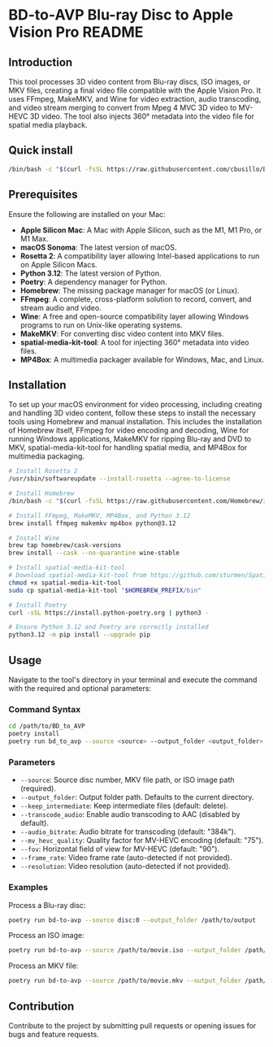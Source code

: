 # BD-to-AVP Blu-ray Disc to Apple Vision Pro README

## Introduction

This tool processes 3D video content from Blu-ray discs, ISO images, or MKV files, creating a final video file compatible with
the Apple Vision Pro. It uses FFmpeg, MakeMKV, and Wine for video extraction, audio transcoding, and video stream merging to convert from Mpeg 4 MVC 3D video to MV-HEVC 3D video. The tool also injects 360° metadata into the video file for spatial media playback.

## Quick install

```bash
/bin/bash -c "$(curl -fsSL https://raw.githubusercontent.com/cbusillo/BD_to_AVP/master/installer.sh)"
```

## Prerequisites

Ensure the following are installed on your Mac:

- **Apple Silicon Mac**: A Mac with Apple Silicon, such as the M1, M1 Pro, or M1 Max.
- **macOS Sonoma**: The latest version of macOS.
- **Rosetta 2**: A compatibility layer allowing Intel-based applications to run on Apple Silicon Macs.
- **Python 3.12**: The latest version of Python.
- **Poetry**: A dependency manager for Python.
- **Homebrew**: The missing package manager for macOS (or Linux).
- **FFmpeg**: A complete, cross-platform solution to record, convert, and stream audio and video.
- **Wine**: A free and open-source compatibility layer allowing Windows programs to run on Unix-like operating systems.
- **MakeMKV**: For converting disc video content into MKV files.
- **spatial-media-kit-tool**: A tool for injecting 360° metadata into video files.
- **MP4Box**: A multimedia packager available for Windows, Mac, and Linux.

## Installation

To set up your macOS environment for video processing, including creating and handling 3D video content, follow these steps to install the necessary tools using Homebrew and manual installation. This includes the installation of Homebrew itself, FFmpeg for video encoding and decoding, Wine for running Windows applications, MakeMKV for ripping Blu-ray and DVD to MKV, spatial-media-kit-tool for handling spatial media, and MP4Box for multimedia packaging.

```bash
# Install Rosetta 2
/usr/sbin/softwareupdate --install-rosetta --agree-to-license

# Install Homebrew
/bin/bash -c "$(curl -fsSL https://raw.githubusercontent.com/Homebrew/install/HEAD/install.sh)"

# Install FFmpeg, MakeMKV, MP4Box, and Python 3.12
brew install ffmpeg makemkv mp4box python@3.12

# Install Wine
brew tap homebrew/cask-versions
brew install --cask --no-quarantine wine-stable

# Install spatial-media-kit-tool
# Download spatial-media-kit-tool from https://github.com/sturmen/SpatialMediaKit/releases
chmod +x spatial-media-kit-tool
sudo cp spatial-media-kit-tool "$HOMEBREW_PREFIX/bin"

# Install Poetry
curl -sSL https://install.python-poetry.org | python3 -

# Ensure Python 3.12 and Poetry are correctly installed
python3.12 -m pip install --upgrade pip
```

## Usage

Navigate to the tool's directory in your terminal and execute the command with the required and optional parameters:

### Command Syntax

```bash
cd /path/to/BD_to_AVP
poetry install
poetry run bd_to_avp --source <source> --output_folder <output_folder> [--keep_intermediate] [--transcode_audio] [--audio_bitrate <audio_bitrate>] [--mv_hevc_quality <mv_hevc_quality>] [--fov <fov>] [--frame_rate <frame_rate>] [--resolution <resolution>]
```

### Parameters

- `--source`: Source disc number, MKV file path, or ISO image path (required).
- `--output_folder`: Output folder path. Defaults to the current directory.
- `--keep_intermediate`: Keep intermediate files (default: delete).
- `--transcode_audio`: Enable audio transcoding to AAC (disabled by default).
- `--audio_bitrate`: Audio bitrate for transcoding (default: "384k").
- `--mv_hevc_quality`: Quality factor for MV-HEVC encoding (default: "75").
- `--fov`: Horizontal field of view for MV-HEVC (default: "90").
- `--frame_rate`: Video frame rate (auto-detected if not provided).
- `--resolution`: Video resolution (auto-detected if not provided).

### Examples

Process a Blu-ray disc:

```bash
poetry run bd-to-avp --source disc:0 --output_folder /path/to/output
```

Process an ISO image:

```bash
poetry run bd-to-avp --source /path/to/movie.iso --output_folder /path/to/output
```

Process an MKV file:

```bash
poetry run bd-to-avp --source /path/to/movie.mkv --output_folder /path/to/output --transcode_audio
```

## Contribution

Contribute to the project by submitting pull requests or opening issues for bugs and feature requests.
